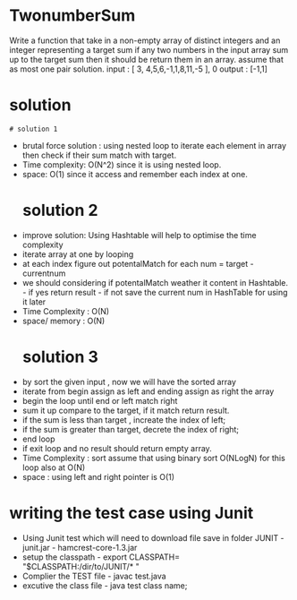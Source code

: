 # TwonumberSum
  Write a function that take in a non-empty array of distinct integers and an integer representing a target sum
if any two numbers in the input array sum up to  the target sum then it should be return them in an array.
assume that as most one pair solution.
input : [ 3, 4,5,6,-1,1,8,11,-5 ], 0
output : [-1,1]


# solution 
	# solution 1
- brutal force solution : using nested loop to iterate each element in array then check if their sum match with target.
- Time complexity: O(N^2) since it is using nested loop.
- space: O(1) since it access and remember each index at one.
	# solution 2
- improve solution: Using Hashtable will help to optimise the time complexity
- iterate array at one by looping
- at each index figure out potentalMatch for each num = target - currentnum
- we should considering if potentalMatch weather it content in Hashtable.
				- if yes return result
				- if not save the current num in HashTable for using it later
- Time Complexity : O(N)
- space/ memory : O(N)
	# solution 3
- by sort the given input , now we will have the sorted array 
- iterate from begin assign as left and ending assign as right the array 
- begin the loop until end or left match right
- sum it up compare to the target, if it match return result.
- if the sum is less than target , increate the index of left;
- if the sum is greater than target, decrete the index of right;
- end loop
- if exit loop and no result should return empty array.
- Time Complexity : sort assume that using binary sort O(NLogN) for this loop also at O(N)
- space : using left and right pointer is O(1)
# writing the test case using Junit
- Using Junit test which will need to download file save in folder JUNIT
      - junit.jar
      - hamcrest-core-1.3.jar
- setup the classpath
      - export CLASSPATH= "$CLASSPATH:/dir/to/JUNIT/*  "
- Complier the TEST file
      - javac  test.java
- excutive the class file 
      - java   test class name;
